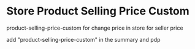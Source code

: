 # Store Product Selling Price Custom

product-selling-price-custom for change price in store for seller price

add "product-selling-price-custom" in the summary and pdp